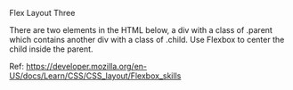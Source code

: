 Flex Layout Three

There are two elements in the HTML below, a div with a class of .parent which contains another div with a class of .child. Use Flexbox to center the child inside the parent.

Ref: https://developer.mozilla.org/en-US/docs/Learn/CSS/CSS_layout/Flexbox_skills
